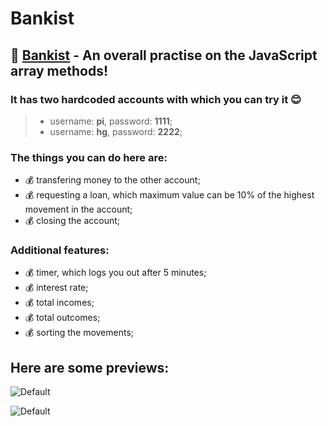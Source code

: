 # Bankist

## 📝 [Bankist](https://plamena37.github.io/Bankist/) -  An overall practise on the JavaScript array methods!


### It has two hardcoded accounts with which you can try it 😊
> - username: **pi**, password: **1111**;
> - username: **hg**, password: **2222**; 

### The things you can do here are:
- 💰 transfering money to the other account;
- 💰 requesting a loan, which maximum value can be 10% of the highest movement in the account; 
- 💰 closing the account;

### Additional features:
- 💰 timer, which logs you out after 5 minutes;
- 💰 interest rate;
- 💰 total incomes;
- 💰 total outcomes;
- 💰 sorting the movements;

## Here are some previews:

![Default](https://i.imgur.com/aRuCptg.png)


![Default](https://i.imgur.com/bqHPMRf.png)
